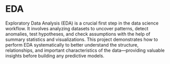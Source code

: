 # EDA
Exploratory Data Analysis (EDA) is a crucial first step in the data science workflow. It involves analyzing datasets to uncover patterns, detect anomalies, test hypotheses, and check assumptions with the help of summary statistics and visualizations.
This project demonstrates how to perform EDA systematically to better understand the structure, relationships, and important characteristics of the data—providing valuable insights before building any predictive models.
